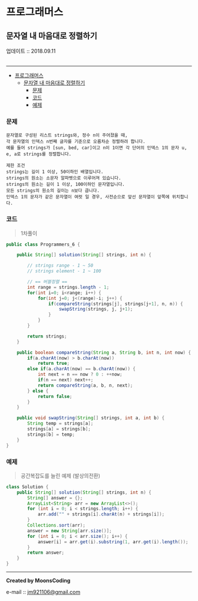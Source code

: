# 프로그래머스
## 문자열 내 마음대로 정렬하기
<div class="pull-right">  업데이트 :: 2018.09.11 </div><br>

---

<!-- @import "[TOC]" {cmd="toc" depthFrom=1 depthTo=6 orderedList=false} -->
<!-- code_chunk_output -->

* [프로그래머스](#프로그래머스)
	* [문자열 내 마음대로 정렬하기](#문자열-내-마음대로-정렬하기)
		* [문제](#문제)
		* [코드](#코드)
		* [예제](#예제)

<!-- /code_chunk_output -->

### 문제

```
문자열로 구성된 리스트 strings와, 정수 n이 주어졌을 때,
각 문자열의 인덱스 n번째 글자를 기준으로 오름차순 정렬하려 합니다.
예를 들어 strings가 [sun, bed, car]이고 n이 1이면 각 단어의 인덱스 1의 문자 u, e, a로 strings를 정렬합니다.

제한 조건
strings는 길이 1 이상, 50이하인 배열입니다.
strings의 원소는 소문자 알파벳으로 이루어져 있습니다.
strings의 원소는 길이 1 이상, 100이하인 문자열입니다.
모든 strings의 원소의 길이는 n보다 큽니다.
인덱스 1의 문자가 같은 문자열이 여럿 일 경우, 사전순으로 앞선 문자열이 앞쪽에 위치합니다.
```

### 코드

> 1차풀이

```java
public class Programmers_6 {

    public String[] solution(String[] strings, int n) {

        // strings range - 1 ~ 50
        // strings element - 1 ~ 100

        // == 버블정렬 ==
        int range = strings.length - 1;
        for(int i=0; i<range; i++) {
            for(int j=0; j<(range)-i; j++) {
                if(compareString(strings[j], strings[j+1], n, n)) {
                    swapString(strings, j, j+1);
                }
            }
        }

        return strings;
    }

    public boolean compareString(String a, String b, int n, int now) {
        if(a.charAt(now) > b.charAt(now))
            return true;
        else if(a.charAt(now) == b.charAt(now)) {
            int next = n == now ? 0 : ++now;
            if(n == next) next++;
            return compareString(a, b, n, next);
        } else {
            return false;
        }
    }

    public void swapString(String[] strings, int a, int b) {
        String temp = strings[a];
        strings[a] = strings[b];
        strings[b] = temp;
    }
}
```

### 예제

> 공간복잡도를 늘린 예제 (발상의전환)

```java
class Solution {
    public String[] solution(String[] strings, int n) {
        String[] answer = {};
        ArrayList<String> arr = new ArrayList<>();
        for (int i = 0; i < strings.length; i++) {
            arr.add("" + strings[i].charAt(n) + strings[i]);
        }
        Collections.sort(arr);
        answer = new String[arr.size()];
        for (int i = 0; i < arr.size(); i++) {
            answer[i] = arr.get(i).substring(1, arr.get(i).length());
        }
        return answer;
    }
}
```

---

**Created by MoonsCoding**

e-mail :: jm921106@gmail.com

